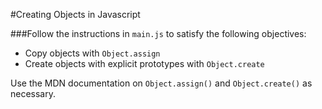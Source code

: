 #Creating Objects in Javascript

###Follow the instructions in ```main.js``` to satisfy the following objectives:
- Copy objects with ```Object.assign```
- Create objects with explicit prototypes with ```Object.create```

Use the MDN documentation on ```Object.assign()``` and ```Object.create()``` as necessary.
